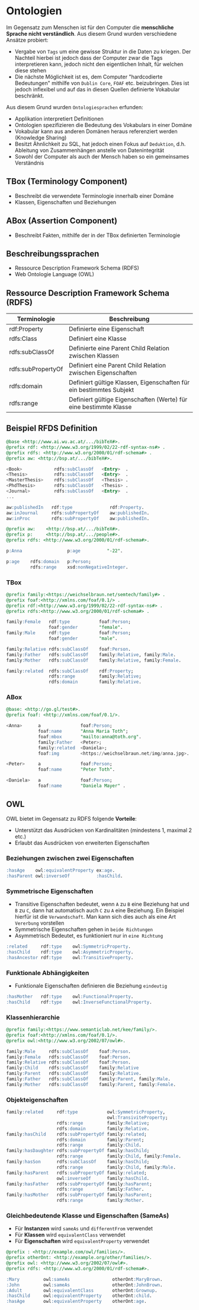 # Ontologien
Im Gegensatz zum Menschen ist für den Computer die **menschliche Sprache nicht verständlich**.
Aus diesem Grund wurden verschiedene Ansätze probiert:
* Vergabe von `Tags` um eine gewisse Struktur in die Daten zu kriegen. Der Nachteil hierbei ist jedoch dass der Computer zwar die Tags interpretieren kann, jedoch nicht den eigentlichen Inhalt, für welchen diese stehen
* Die nächste Möglichkeit ist es, dem Computer "hardcodierte Bedeutungen" mithilfe von `Dublin Core`, `FOAF` etc. beizubringen. Dies ist jedoch inflexibel und auf das in diesen Quellen definierte Vokabular beschränkt.

Aus diesem Grund wurden `Ontologiesprachen` erfunden:
* Applikation interpretiert Definitionen
* Ontologien spezifizieren die Bedeutung des Vokabulars in einer Domäne
* Vokabular kann aus anderen Domänen heraus referenziert werden (Knowledge Sharing)
* Besitzt Ähnlichkeit zu SQL, hat jedoch einen Fokus auf `Deduktion`, d.h. Ableitung von Zusammenhängen anstelle von Datenintegrität
* Sowohl der Computer als auch der Mensch haben so ein gemeinsames Verständnis

## TBox (Terminology Component)
* Beschreibt die verwendete Terminologie innerhalb einer Domäne
* Klassen, Eigenschaften und Beziehungen

## ABox (Assertion Component)
* Beschreibt Fakten, mithilfe der in der TBox definierten Terminologie

## Beschreibungssprachen
* Ressource Description Framework Schema (RDFS)
* Web Ontologie Language (OWL)

## Ressource Description Framework Schema (RDFS)
|Terminologie|Beschreibung|
|------------|------------|
|rdf:Property|Definierte eine Eigenschaft|
|rdfs:Class|Definiert eine Klasse|
|rdfs:subClassOf|Definierte eine Parent Child Relation zwischen Klassen|
|rdfs:subPropertyOf|Definiert eine Parent Child Relation zwischen Eigenschaften|
|rdfs:domain|Definiert gültige Klassen, Eigenschaften für ein bestimmtes Subjekt|
|rdfs:range|Definiert gültige Eigenschaften (Werte) für eine bestimmte Klasse|

## Beispiel RFDS Definition
```sql
@base <http://www.ai.wu.ac.at/.../bibTeX#>.
@prefix rdf: <http://www.w3.org/1999/02/22-rdf-syntax-ns#> .
@prefix rdfs: <http://www.w3.org/2000/01/rdf-schema#> .
@prefix aw: <http://bsp.at/.../bibTeX#>.

<Book>            rdfs:subClassOf   <Entry>  .
<Thesis>          rdfs:subClassOf   <Entry>  .
<MasterThesis>    rdfs:subClassOf   <Thesis> .
<PhdThesis>       rdfs:subClassOf   <Thesis> .
<Journal>         rdfs:subClassOf   <Entry>  .
...

aw:publishedIn   rdf:type              rdf:Property.
aw:inJournal     rdfs:subPropertyOf    aw:publishedIn.
aw:inProc        rdfs:subPropertyOf    aw:publishedIn.
```

```sql
@prefix aw:    <http://bsp.at/.../bibTeX#>.
@prefix p:     <http://bsp.at/.../people#>.
@prefix rdfs: <http://www.w3.org/2000/01/rdf-schema#>.

p:Anna                 p:age          "-22".

p:age    rdfs:domain   p:Person;
         rdfs:range    xsd:nonNegativeInteger.
```

### TBox
```sql
@prefix family:<https://weichselbraun.net/semtech/family#> .
@prefix foaf:<http://xmlns.com/foaf/0.1/> .
@prefix rdf:<http://www.w3.org/1999/02/22-rdf-syntax-ns#> .
@prefix rdfs:<http://www.w3.org/2000/01/rdf-schema#> .

family:Female   rdf:type           foaf:Person;
                foaf:gender        "female".
family:Male     rdf:type           foaf:Person;
                foaf:gender        "male".

family:Relative rdfs:subClassOf    foaf:Person.
family:Father   rdfs:subClassOf    family:Relative, family:Male.
family:Mother   rdfs:subClassOf    family:Relative, family:Female.

family:related  rdfs:subClassOf    rdf:Property;
                rdfs:range         family:Relative;
                rdfs:domain        family:Relative.
```

### ABox

```sql
@base: <http://go.gl/test#>.
@prefix foaf: <http://xmlns.com/foaf/0.1/>.

<Anna>      a               foaf:Person;
            foaf:name       "Anna Maria Toth";
            foaf:mbox       "mailto:anna@toth.org".
            family:Father   <Peter>;
            family:related  <Daniela>;
            foaf:img        <https://weichselbraun.net/img/anna.jpg>.

<Peter>     a               foaf:Person;
            foaf:name       "Peter Toth".

<Daniela>   a               foaf:Person;
            foaf:name       "Daniela Mayer" .
```

## OWL
OWL bietet im Gegensatz zu RDFS folgende **Vorteile**:
* Unterstützt das Ausdrücken von Kardinalitäten (mindestens 1, maximal 2 etc.)
* Erlaubt das Ausdrücken von erweiterten Eigenschaften

### Beziehungen zwischen zwei Eigenschaften
```sql
:hasAge    owl:equivalentProperty ex:age.
:hasParent owl:inverseOf          :hasChild.
```

### Symmetrische Eigenschaften
* Transitive Eigenschaften bedeutet, wenn `A` zu `B` eine Beziehung hat und `B` zu `C`, dann hat automatisch auch `C` zu `A` eine Beziehung. Ein Beispiel hierfür ist die `Verwandschaft`. Man kann sich dies auch als eine Art `Vererbung` vorstellen
* Symmetrische Eigenschaften gehen in `beide Richtungen`
* Asymmetrisch Bedeutet, es funktioniert nur in `eine Richtung`

```sql
:related     rdf:type    owl:SymmetricProperty.
:hasChild    rdf:type    owl:AsymmetricProperty.
:hasAncestor rdf:type    owl:TransitiveProperty.
```

### Funktionale Abhängigkeiten
* Funktionale Eigenschaften definieren die Beziehung `eindeutig`

```sql
:hasMother   rdf:type    owl:FunctionalProperty.
:hasChild    rdf:type    owl:InverseFunctionalProperty.
```

### Klassenhierarchie
```sql
@prefix family:<https://www.semanticlab.net/kee/family/>.
@prefix foaf:<http://xmlns.com/foaf/0.1/>.
@prefix owl:<http://www.w3.org/2002/07/owl#>.

family:Male     rdfs:subClassOf    foaf:Person.
family:Female   rdfs:subClassOf    foaf:Person.
family:Relative rdfs:subClassOf    foaf:Person.
family:Child    rdfs:subClassOf    family:Relative
family:Parent   rdfs:subClassOf    family:Relative.
family:Father   rdfs:subClassOf    family:Parent, family:Male.
family:Mother   rdfs:subClassOf    family:Parent, family:Female.
```
### Objekteigenschaften
```sql
family:related     rdf:type           owl:SymmetricProperty, 
                                      owl:TransiviteProperty;
                   rdfs:range         family:Relative;
                   rdfs:domain        family:Relative.
family:hasChild    rdfs:subPropertyOf family:related;
                   rdfs:domain        family:Parent;
                   rdfs:range         family:Child.
family:hasDaughter rdfs:subPropertyOf family:hasChild;
                   rdfs:range         family:Child, family:Female.
family:hasSon      rdfs:subClassOf    family:hasChild;
                   rdfs:range         family:Child, family:Male.
family:hasParent   rdfs:subPropertyOf family:related;
                   owl:inverseOf      family:hasChild.
family:hasFather   rdfs:subPropertyOf family:hasParent;
                   rdfs:range         family:Father.
family:hasMother   rdfs:subPropertyOf family:hasParent;
                   rdfs:range         family:Mother.
```
### Gleichbedeutende Klasse und Eigenschaften (SameAs)
* Für **Instanzen** wird `sameAs` und `differentFrom` verwendet
* Für **Klassen** wird `equivalentClass` verwendet
* Für **Eigenschaften** wird `equivalentProperty` verwendet

```sql
@prefix : <http://example.com/owl/families/>.
@prefix otherOnt: <http://example.org/other/families/>.
@prefix owl: <http://www.w3.org/2002/07/owl#>.
@prefix rdfs: <http://www.w3.org/2000/01/rdf-schema#>.

:Mary         owl:sameAs                otherOnt:MaryBrown.
:John         owl:sameAs                otherOnt:JohnBrown.
:Adult        owl:equivalentClass       otherOnt:Grownup.
:hasChild     owl:equivalentProperty    otherOnt:child.
:hasAge       owl:equivalentProperty    otherOnt:age.
```
